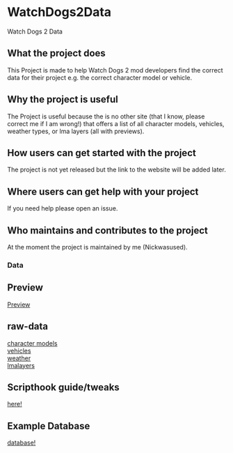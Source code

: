 # WatchDogs2Data
Watch Dogs 2 Data

## What the project does
This Project is made to help Watch Dogs 2 mod developers find the correct data for their project e.g. the correct character model or vehicle.

## Why the project is useful
The Project is useful because the is no other site (that I know, please correct me if I am wrong!) that offers a list of all character models, vehicles, weather types, or lma layers (all with previews).
   
## How users can get started with the project
The project is not yet released but the link to the website will be added later.

## Where users can get help with your project
If you need help please open an issue.

## Who maintains and contributes to the project
At the moment the project is maintained by me (Nickwasused).

### Data

## Preview
[Preview](github/preview.md)

## raw-data
[character models](github/characters.md)<br>
[vehicles](github/vehicles.md)<br>
[weather](github/weather.md)<br>
[lmalayers](github/lmalayers.md)<br>

## Scripthook guide/tweaks
[here!](github/scripthook/index.md)<br>

## Example Database
[database!](github/watchdogs2example.sql)<br>
